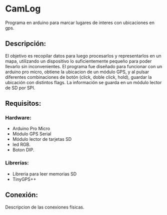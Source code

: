 # CamLog
Programa en arduino para marcar lugares de interes con ubicaciones en gps.
## Descripción:
El objetivo es recopilar datos para luego procesarlos y representarlos en un mapa, utilizando un dispositivo lo suficientemente pequeño para poder llevarlo sin inconvenientes. 
El programa fue diseñado para funcionar con un arduino pro micro, obtiene la ubicacion de un módulo GPS, y al pulsar diferentes combinaciones de botón (click, doble click, hold), guardar la ubicación con distintos flags.
La información se guarda en un módulo lector de SD por SPI.

## Requisitos:
### Hardware:
- Arduino Pro Micro
- Módulo GPS Serial
- Módulo lector de tarjetas SD
- led RGB.
- Boton DIP.
### Librerías:
- Libreria para leer memorias SD
- TinyGPS++

## Conexión:

Descripcion de las conexiones físicas.